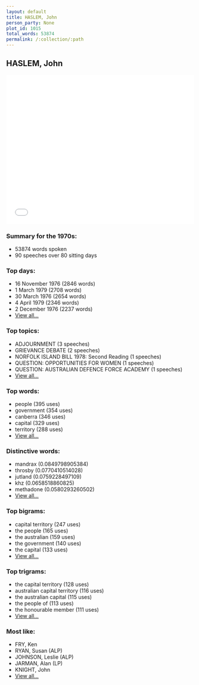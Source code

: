 ```yaml
---
layout: default
title: HASLEM, John
person_party: None
plot_id: 1015
total_words: 53874
permalink: /:collection/:path
---
```


## HASLEM, John

<iframe width="100%" height="400" frameborder="0" scrolling="no" src="//plot.ly/~wragge/1015.embed"></iframe>


### Summary for the 1970s:

* 53874 words spoken
* 90 speeches over 80 sitting days


### Top days:

* 16 November 1976 (2846 words)
* 1 March 1979 (2708 words)
* 30 March 1976 (2654 words)
* 4 April 1979 (2346 words)
* 2 December 1976 (2237 words)
* [View all...](days/)


### Top topics:

* ADJOURNMENT (3 speeches)
* GRIEVANCE DEBATE (2 speeches)
* NORFOLK ISLAND BILL 1978: Second Reading (1 speeches)
* QUESTION: OPPORTUNITIES FOR WOMEN (1 speeches)
* QUESTION: AUSTRALIAN DEFENCE FORCE ACADEMY (1 speeches)
* [View all...](topics/)


### Top words:

* people (395 uses)
* government (354 uses)
* canberra (346 uses)
* capital (329 uses)
* territory (288 uses)
* [View all...](words/)


### Distinctive words:

* mandrax (0.0849798905384)
* throsby (0.0770410514028)
* jutland (0.0759228497109)
* khz (0.0658518860825)
* methadone (0.0580293260502)
* [View all...](sig_words/)


### Top bigrams:

* capital territory (247 uses)
* the people (165 uses)
* the australian (159 uses)
* the government (140 uses)
* the capital (133 uses)
* [View all...](bigrams/)


### Top trigrams:

* the capital territory (128 uses)
* australian capital territory (116 uses)
* the australian capital (115 uses)
* the people of (113 uses)
* the honourable member (111 uses)
* [View all...](trigrams/)


### Most like:

* FRY, Ken 
* RYAN, Susan (ALP)
* JOHNSON, Leslie (ALP)
* JARMAN, Alan (LP)
* KNIGHT, John 
* [View all...](similarities/)
